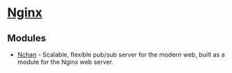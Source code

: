 # [Nginx](https://www.nginx.com/)
## Modules
- [Nchan](https://nchan.io/) - Scalable, flexible pub/sub server for the modern web, built as a module for the Nginx web server.